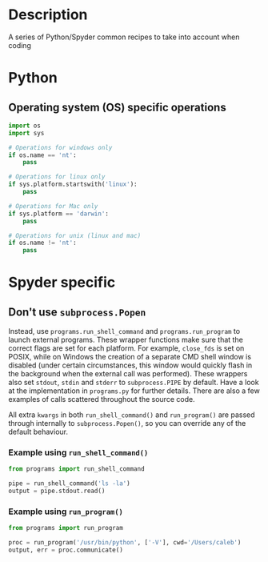 # Description
A series of Python/Spyder common recipes to take into account when coding

# Python

## Operating system (OS) specific operations

```python
import os
import sys

# Operations for windows only
if os.name == 'nt':
    pass

# Operations for linux only
if sys.platform.startswith('linux'):
    pass

# Operations for Mac only
if sys.platform == 'darwin':
    pass

# Operations for unix (linux and mac)
if os.name != 'nt':
    pass

```

# Spyder specific

## Don't use `subprocess.Popen`

Instead, use `programs.run_shell_command` and `programs.run_program` to launch external programs.  These wrapper functions make sure that the correct flags are set for each platform. For example, `close_fds` is set on POSIX, while on Windows the creation of a separate CMD shell window is disabled (under certain circumstances, this window would quickly flash in the background when the external call was performed).  These wrappers also set `stdout`, `stdin` and `stderr` to `subprocess.PIPE` by default.  Have a look at the implementation in `programs.py` for further details.  There are also a few examples of calls scattered throughout the source code. 

All extra `kwargs` in both `run_shell_command()` and `run_program()` are passed through internally to `subprocess.Popen()`, so you can override any of the default behaviour.

### Example using `run_shell_command()`

```python
from programs import run_shell_command

pipe = run_shell_command('ls -la')
output = pipe.stdout.read()
```

### Example using `run_program()`
```python
from programs import run_program

proc = run_program('/usr/bin/python', ['-V'], cwd='/Users/caleb')
output, err = proc.communicate()
```